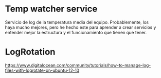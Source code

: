 # Temp watcher service

Servicio de log de la temperatura media del equipo. Probablemente, los haya mucho mejores, pero he hecho este para aprender a crear servicios y entender mejor la estructura y el funcionamiento que tienen que tener.

# LogRotation
https://www.digitalocean.com/community/tutorials/how-to-manage-log-files-with-logrotate-on-ubuntu-12-10
